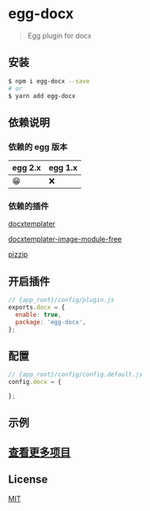 # egg-docx

> Egg plugin for docx
## 安装

```bash
$ npm i egg-docx --save
# or
$ yarn add egg-docx
```

## 依赖说明

### 依赖的 egg 版本

egg 2.x | egg 1.x
--- | ---
😁 | ❌

### 依赖的插件

[docxtemplater](https://github.com/open-xml-templating/docxtemplater)

[docxtemplater-image-module-free](https://github.com/evilc0des/docxtemplater-image-module-free)

[pizzip](https://github.com/open-xml-templating/pizzip)

## 开启插件

```js
// {app_root}/config/plugin.js
exports.docx = {
  enable: true,
  package: 'egg-docx',
};
```

## 配置

```js
// {app_root}/config/config.default.js
config.docx = {

};
```

## 示例

## [查看更多项目](https://www.undsky.com)

## License

[MIT](LICENSE)